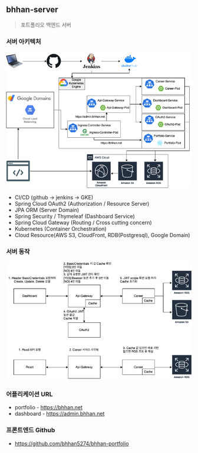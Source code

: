 ## bhhan-server
> 포트폴리오 백엔드 서버

### 서버 아키텍처
![image](./architecture.png)
- CI/CD (github -> jenkins -> GKE)
- Spring Cloud OAuth2 (Authorization / Resource Server)
- JPA ORM (Server Domain)
- Spring Security / Thymeleaf (Dashboard Service)
- Spring Cloud Gateway (Routing / Cross cutting concern)
- Kubernetes (Container Orchestration)
- Cloud Resource(AWS S3, CloudFront, RDB(Postgresql), Google Domain)

### 서버 동작
![image](./application-flow.png)

### 어플리케이션 URL
- portfolio - https://bhhan.net
- dashboard - https://admin.bhhan.net

### 프론트엔드 Github
- https://github.com/bhhan5274/bhhan-portfolio
